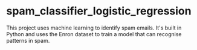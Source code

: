 # spam_classifier_logistic_regression
This project uses machine learning to identify spam emails. It's built in Python and uses the Enron dataset to train a model that can recognise patterns in spam. 
